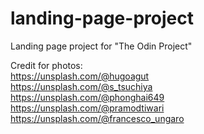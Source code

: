 # landing-page-project

Landing page project for "The Odin Project"

Credit for photos: <br />
https://unsplash.com/@hugoagut <br />
https://unsplash.com/@s_tsuchiya <br />
https://unsplash.com/@phonghai649 <br /> 
https://unsplash.com/@pramodtiwari <br />
https://unsplash.com/@francesco_ungaro <br />
